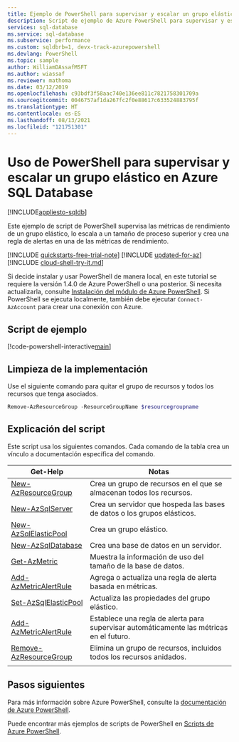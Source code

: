 ```yaml
---
title: Ejemplo de PowerShell para supervisar y escalar un grupo elástico en Azure SQL Database
description: Script de ejemplo de Azure PowerShell para supervisar y escalar un grupo elástico en Azure SQL Database
services: sql-database
ms.service: sql-database
ms.subservice: performance
ms.custom: sqldbrb=1, devx-track-azurepowershell
ms.devlang: PowerShell
ms.topic: sample
author: WilliamDAssafMSFT
ms.author: wiassaf
ms.reviewer: mathoma
ms.date: 03/12/2019
ms.openlocfilehash: c93bdf3f58aac740e136ee811c7821758301709a
ms.sourcegitcommit: 0046757af1da267fc2f0e88617c633524883795f
ms.translationtype: HT
ms.contentlocale: es-ES
ms.lasthandoff: 08/13/2021
ms.locfileid: "121751301"
---
```

# <a name="use-powershell-to-monitor-and-scale-an-elastic-pool-in-azure-sql-database"></a>Uso de PowerShell para supervisar y escalar un grupo elástico en Azure SQL Database
[!INCLUDE[appliesto-sqldb](../../includes/appliesto-sqldb.md)]

Este ejemplo de script de PowerShell supervisa las métricas de rendimiento de un grupo elástico, lo escala a un tamaño de proceso superior y crea una regla de alertas en una de las métricas de rendimiento.

[!INCLUDE [quickstarts-free-trial-note](../../../../includes/quickstarts-free-trial-note.md)]
[!INCLUDE [updated-for-az](../../../../includes/updated-for-az.md)]
[!INCLUDE [cloud-shell-try-it.md](../../../../includes/cloud-shell-try-it.md)]

Si decide instalar y usar PowerShell de manera local, en este tutorial se requiere la versión 1.4.0 de Azure PowerShell o una posterior. Si necesita actualizarla, consulte [Instalación del módulo de Azure PowerShell](/powershell/azure/install-az-ps). Si PowerShell se ejecuta localmente, también debe ejecutar `Connect-AzAccount` para crear una conexión con Azure.

## <a name="sample-script"></a>Script de ejemplo

[!code-powershell-interactive[main](../../../../powershell_scripts/sql-database/monitor-and-scale-pool/monitor-and-scale-pool.ps1?highlight=17-18 "Monitor and scale an elastic pool in SQL Database")]

## <a name="clean-up-deployment"></a>Limpieza de la implementación

Use el siguiente comando para quitar el grupo de recursos y todos los recursos que tenga asociados.

```powershell
Remove-AzResourceGroup -ResourceGroupName $resourcegroupname
```

## <a name="script-explanation"></a>Explicación del script

Este script usa los siguientes comandos. Cada comando de la tabla crea un vínculo a documentación específica del comando.

| Get-Help | Notas |
|---|---|
 [New-AzResourceGroup](/powershell/module/az.resources/new-azresourcegroup) | Crea un grupo de recursos en el que se almacenan todos los recursos. |
| [New-AzSqlServer](/powershell/module/az.sql/new-azsqlserver) | Crea un servidor que hospeda las bases de datos o los grupos elásticos. |
| [New-AzSqlElasticPool](/powershell/module/az.sql/new-azsqlelasticpool) | Crea un grupo elástico. |
| [New-AzSqlDatabase](/powershell/module/az.sql/new-azsqldatabase) | Crea una base de datos en un servidor. |
| [Get-AzMetric](/powershell/module/az.monitor/get-azmetric) | Muestra la información de uso del tamaño de la base de datos.|
| [Add-AzMetricAlertRule](/powershell/module/az.monitor/add-azmetricalertrule) | Agrega o actualiza una regla de alerta basada en métricas. |
| [Set-AzSqlElasticPool](/powershell/module/az.sql/set-azsqlelasticpool) | Actualiza las propiedades del grupo elástico. |
| [Add-AzMetricAlertRule](/powershell/module/az.monitor/add-azmetricalertrule) | Establece una regla de alerta para supervisar automáticamente las métricas en el futuro. |
| [Remove-AzResourceGroup](/powershell/module/az.resources/remove-azresourcegroup) | Elimina un grupo de recursos, incluidos todos los recursos anidados. |
|||

## <a name="next-steps"></a>Pasos siguientes

Para más información sobre Azure PowerShell, consulte la [documentación de Azure PowerShell](/powershell/azure/).

Puede encontrar más ejemplos de scripts de PowerShell en [Scripts de Azure PowerShell](../powershell-script-content-guide.md).
